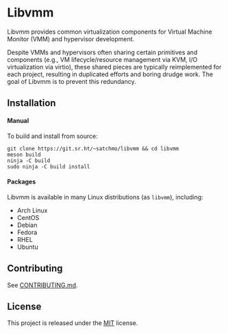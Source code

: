 # **Libvmm**

Libvmm provides common virtualization components for Virtual Machine Monitor
(VMM) and hypervisor development.

Despite VMMs and hypervisors often sharing certain primitives and components
(e.g., VM lifecycle/resource management via KVM, I/O virtualization via
virtio), these shared pieces are typically reimplemented for each project,
resulting in duplicated efforts and boring drudge work. The goal of Libvmm is
to prevent this redundancy.

## Installation

#### Manual
To build and install from source:

```
git clone https://git.sr.ht/~satchmo/libvmm && cd libvmm
meson build
ninja -C build
sudo ninja -C build install
```

<!--Make sure that wherever meson installs the library files to (typically-->
<!--/usr/local/) is in `ldconfig`'s path. Otherwise, you'll get a `libvmm.so: No-->
<!--such file or directory` error when running any programs using Libvmm. To fix-->
<!--this, simply add the library path to `ldconfig`'s configuration file:-->

<!--```-->
<!--$ echo "/usr/local/lib" | sudo tee /etc/ld.so.conf.d/local.conf-->
<!--$ sudo ldconfig-->
<!--```-->

#### Packages

Libvmm is available in many Linux distributions (as `libvmm`), including:

* Arch Linux
* CentOS
* Debian
* Fedora
* RHEL
* Ubuntu

## Contributing
See [CONTRIBUTING.md](https://git.sr.ht/~satchmo/libvmm/tree/master/CONTRIBUTING.md).

## License
This project is released under the [MIT](https://git.sr.ht/~satchmo/libvmm/tree/master/LICENSE) license.
